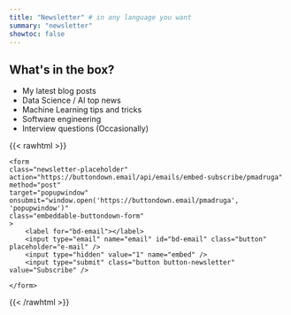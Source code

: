 ```yaml
---
title: "Newsletter" # in any language you want
summary: "newsletter"
showtoc: false
---
```


## What's in the box?
- My latest blog posts
- Data Science / AI top news
- Machine Learning tips and tricks
- Software engineering
- Interview questions (Occasionally)

{{< rawhtml >}}
<div class="newsletter-form-wrapper">

    <form
    class="newsletter-placeholder"
    action="https://buttondown.email/api/emails/embed-subscribe/pmadruga"
    method="post"
    target="popupwindow"
    onsubmit="window.open('https://buttondown.email/pmadruga', 'popupwindow')"
    class="embeddable-buttondown-form"
    >
        <label for="bd-email"></label>
        <input type="email" name="email" id="bd-email" class="button" placeholder="e-mail" />
        <input type="hidden" value="1" name="embed" />
        <input type="submit" class="button button-newsletter" value="Subscribe" />
        
    </form>
</div>
{{< /rawhtml >}}
